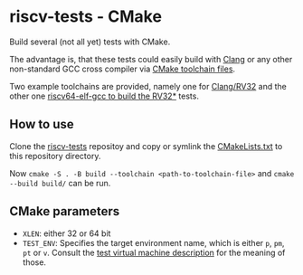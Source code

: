 riscv-tests - CMake
===================

Build several (not all yet) tests with CMake.

The advantage is, that these tests could easily build with
[Clang](https://clang.llvm.org/) or any other non-standard GCC cross
compiler via [CMake toolchain
files](https://cmake.org/cmake/help/latest/manual/cmake-toolchains.7.html).

Two example toolchains are provided, namely one for
[Clang/RV32](toolchains/clang-rv32i-toolchain.cmake) and the other one
[riscv64-elf-gcc to build the
RV32*](toolchains/gcc-rv32i-toolchain.cmake) tests.

How to use
----------

Clone the
[riscv-tests](https://github.com/riscv-software-src/riscv-tests)
repositoy and copy or symlink the [CMakeLists.txt](CMakeLists.txt) to
this repository directory.

Now `cmake -S . -B build --toolchain <path-to-toolchain-file>` and
`cmake --build build/` can be run.

CMake parameters
----------------

- `XLEN`: either 32 or 64 bit
- `TEST_ENV`: Specifies the target environment name, which is either
  `p`, `pm`, `pt` or `v`. Consult the [test virtual machine
  description](https://github.com/riscv-software-src/riscv-tests#test-virtual-machines)
  for the meaning of those.

